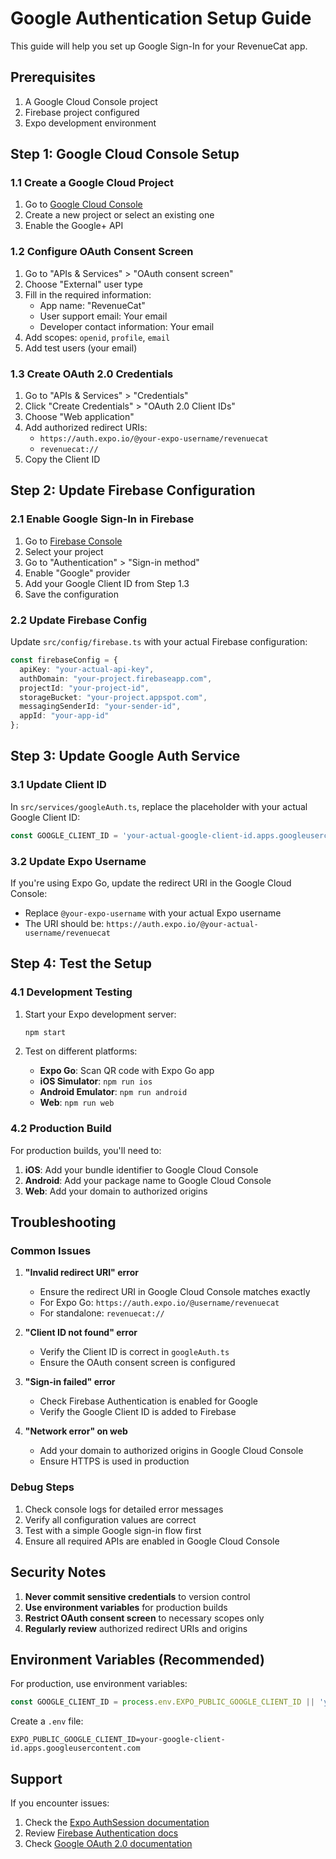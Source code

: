 # Google Authentication Setup Guide

This guide will help you set up Google Sign-In for your RevenueCat app.

## Prerequisites

1. A Google Cloud Console project
2. Firebase project configured
3. Expo development environment

## Step 1: Google Cloud Console Setup

### 1.1 Create a Google Cloud Project
1. Go to [Google Cloud Console](https://console.cloud.google.com/)
2. Create a new project or select an existing one
3. Enable the Google+ API

### 1.2 Configure OAuth Consent Screen
1. Go to "APIs & Services" > "OAuth consent screen"
2. Choose "External" user type
3. Fill in the required information:
   - App name: "RevenueCat"
   - User support email: Your email
   - Developer contact information: Your email
4. Add scopes: `openid`, `profile`, `email`
5. Add test users (your email)

### 1.3 Create OAuth 2.0 Credentials
1. Go to "APIs & Services" > "Credentials"
2. Click "Create Credentials" > "OAuth 2.0 Client IDs"
3. Choose "Web application"
4. Add authorized redirect URIs:
   - `https://auth.expo.io/@your-expo-username/revenuecat`
   - `revenuecat://`
5. Copy the Client ID

## Step 2: Update Firebase Configuration

### 2.1 Enable Google Sign-In in Firebase
1. Go to [Firebase Console](https://console.firebase.google.com/)
2. Select your project
3. Go to "Authentication" > "Sign-in method"
4. Enable "Google" provider
5. Add your Google Client ID from Step 1.3
6. Save the configuration

### 2.2 Update Firebase Config
Update `src/config/firebase.ts` with your actual Firebase configuration:

```typescript
const firebaseConfig = {
  apiKey: "your-actual-api-key",
  authDomain: "your-project.firebaseapp.com",
  projectId: "your-project-id",
  storageBucket: "your-project.appspot.com",
  messagingSenderId: "your-sender-id",
  appId: "your-app-id"
};
```

## Step 3: Update Google Auth Service

### 3.1 Update Client ID
In `src/services/googleAuth.ts`, replace the placeholder with your actual Google Client ID:

```typescript
const GOOGLE_CLIENT_ID = 'your-actual-google-client-id.apps.googleusercontent.com';
```

### 3.2 Update Expo Username
If you're using Expo Go, update the redirect URI in the Google Cloud Console:
- Replace `@your-expo-username` with your actual Expo username
- The URI should be: `https://auth.expo.io/@your-actual-username/revenuecat`

## Step 4: Test the Setup

### 4.1 Development Testing
1. Start your Expo development server:
   ```bash
   npm start
   ```

2. Test on different platforms:
   - **Expo Go**: Scan QR code with Expo Go app
   - **iOS Simulator**: `npm run ios`
   - **Android Emulator**: `npm run android`
   - **Web**: `npm run web`

### 4.2 Production Build
For production builds, you'll need to:

1. **iOS**: Add your bundle identifier to Google Cloud Console
2. **Android**: Add your package name to Google Cloud Console
3. **Web**: Add your domain to authorized origins

## Troubleshooting

### Common Issues

1. **"Invalid redirect URI" error**
   - Ensure the redirect URI in Google Cloud Console matches exactly
   - For Expo Go: `https://auth.expo.io/@username/revenuecat`
   - For standalone: `revenuecat://`

2. **"Client ID not found" error**
   - Verify the Client ID is correct in `googleAuth.ts`
   - Ensure the OAuth consent screen is configured

3. **"Sign-in failed" error**
   - Check Firebase Authentication is enabled for Google
   - Verify the Google Client ID is added to Firebase

4. **"Network error" on web**
   - Add your domain to authorized origins in Google Cloud Console
   - Ensure HTTPS is used in production

### Debug Steps

1. Check console logs for detailed error messages
2. Verify all configuration values are correct
3. Test with a simple Google sign-in flow first
4. Ensure all required APIs are enabled in Google Cloud Console

## Security Notes

1. **Never commit sensitive credentials** to version control
2. **Use environment variables** for production builds
3. **Restrict OAuth consent screen** to necessary scopes only
4. **Regularly review** authorized redirect URIs and origins

## Environment Variables (Recommended)

For production, use environment variables:

```typescript
const GOOGLE_CLIENT_ID = process.env.EXPO_PUBLIC_GOOGLE_CLIENT_ID || 'your-client-id';
```

Create a `.env` file:
```
EXPO_PUBLIC_GOOGLE_CLIENT_ID=your-google-client-id.apps.googleusercontent.com
```

## Support

If you encounter issues:
1. Check the [Expo AuthSession documentation](https://docs.expo.dev/versions/latest/sdk/auth-session/)
2. Review [Firebase Authentication docs](https://firebase.google.com/docs/auth)
3. Check [Google OAuth 2.0 documentation](https://developers.google.com/identity/protocols/oauth2) 